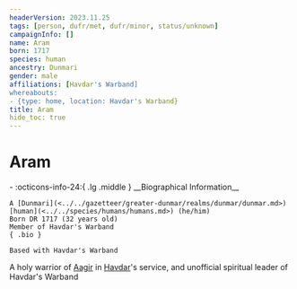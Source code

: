 ```yaml
---
headerVersion: 2023.11.25
tags: [person, dufr/met, dufr/minor, status/unknown]
campaignInfo: []
name: Aram
born: 1717
species: human
ancestry: Dunmari
gender: male
affiliations: [Havdar's Warband]
whereabouts:
- {type: home, location: Havdar's Warband}
title: Aram
hide_toc: true
---
```

# Aram
<div class="grid cards ext-narrow-margin ext-one-column" markdown>
- :octicons-info-24:{ .lg .middle } __Biographical Information__

    A [Dunmari](<../../gazetteer/greater-dunmar/realms/dunmar/dunmar.md>) [human](<../../species/humans/humans.md>) (he/him)  
    Born DR 1717 (32 years old)  
    Member of Havdar's Warband  
    { .bio }

    Based with Havdar's Warband
</div>


A holy warrior of [Aagir](<../../cosmology/gods/incorporeal-gods/dunmari/aagir.md>) in [Havdar](<./havdar.md>)'s service, and unofficial spiritual leader of Havdar's Warband
